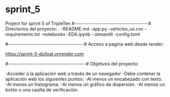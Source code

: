 # sprint_5
Project for sprint 5 of TripleTen
#------------------------------------#
Directorios del proyecto:
.
-README.md
-app.py
-vehicles_us.csv
-requirements.txt
-notebooks
    -EDA.ipynb
-.streamlit
    -config.toml 

#-------------------------------------#
Acceso a pagina web desde render:

https://sprint-5-dulloat.onrender.com

#--------------------------------------#
Objetivos del proyecto:

-Acceder a la aplicación web a través de un navegador
-Debe contener la aplicación web los siguientes puntos:
    -Al menos un encabezado con texto.
    -Al menos un histograma.
    -Al menos un gráfico de dispersión.
    -Al menos un botón o una casilla de verificación.